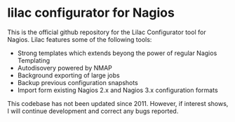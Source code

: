 lilac configurator for Nagios
=====

This is the official github repository for the Lilac Configurator tool for Nagios.  Lilac features some of the following tools:

 * Strong templates which extends beyong the power of regular Nagios Templating
 * Autodisovery powered by NMAP
 * Background exporting of large jobs
 * Backup previous configuration snapshots
 * Import form existing Nagios 2.x and Nagios 3.x configuration formats

This codebase has not been updated since 2011.  However, if interest shows, I will continue development and correct any bugs reported.
